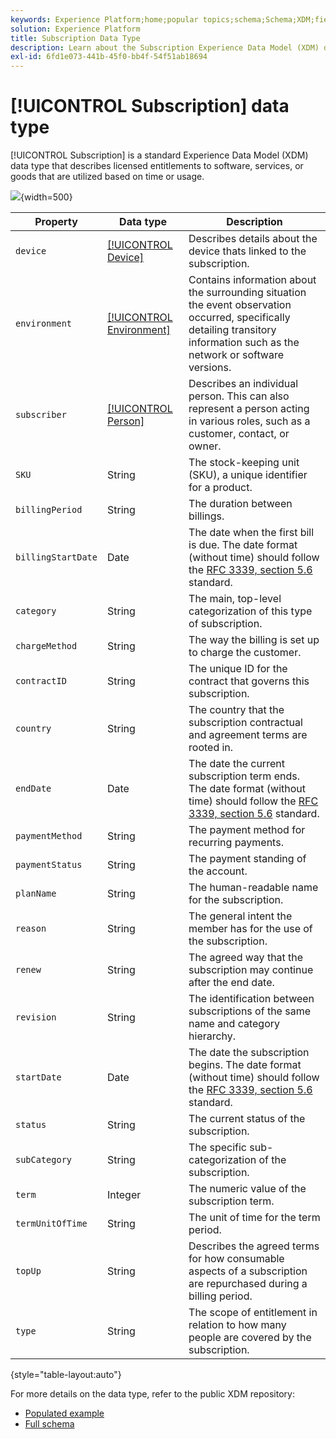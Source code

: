 ```yaml
---
keywords: Experience Platform;home;popular topics;schema;Schema;XDM;fields;schemas;Schemas;subscription;datatype;data-type;data type;
solution: Experience Platform
title: Subscription Data Type
description: Learn about the Subscription Experience Data Model (XDM) data type.
exl-id: 6fd1e073-441b-45f0-bb4f-54f51ab18694
---
```

# [!UICONTROL Subscription] data type

[!UICONTROL Subscription] is a standard Experience Data Model (XDM) data type that describes licensed entitlements to software, services, or goods that are utilized based on time or usage.

![](../images/data-types/subscription-data-type.png){width=500}

| Property | Data type | Description |
| --- | --- | --- |
| `device` | [[!UICONTROL Device]](./device.md) | Describes details about the device thats linked to the subscription. |
| `environment` | [[!UICONTROL Environment]](./environment.md) | Contains information about the surrounding situation the event observation occurred, specifically detailing transitory information such as the network or software versions. |
| `subscriber` | [[!UICONTROL Person]](./person.md) | Describes an individual person. This can also represent a person acting in various roles, such as a customer, contact, or owner. |
| `SKU` | String | The stock-keeping unit (SKU), a unique identifier for a product. |
| `billingPeriod` | String | The duration between billings. |
| `billingStartDate` | Date | The date when the first bill is due. The date format (without time) should follow the [RFC 3339, section 5.6](https://tools.ietf.org/html/rfc3339#section-5.6) standard. |
| `category` | String | The main, top-level categorization of this type of subscription. |
| `chargeMethod` | String | The way the billing is set up to charge the customer. |
| `contractID` | String | The unique ID for the contract that governs this subscription. |
| `country` | String | The country that the subscription contractual and agreement terms are rooted in. |
| `endDate` | Date | The date the current subscription term ends. The date format (without time) should follow the [RFC 3339, section 5.6](https://tools.ietf.org/html/rfc3339#section-5.6) standard. |
| `paymentMethod` | String | The payment method for recurring payments. |
| `paymentStatus` | String | The payment standing of the account. |
| `planName` | String | The human-readable name for the subscription. |
| `reason` | String | The general intent the member has for the use of the subscription. |
| `renew` | String | The agreed way that the subscription may continue after the end date. |
| `revision` | String | The identification between subscriptions of the same name and category hierarchy. |
| `startDate` | Date | The date the subscription begins. The date format (without time) should follow the [RFC 3339, section 5.6](https://tools.ietf.org/html/rfc3339#section-5.6) standard. |
| `status` | String | The current status of the subscription. |
| `subCategory` | String | The specific sub-categorization of the subscription. |
| `term` | Integer | The numeric value of the subscription term. |
| `termUnitOfTime` | String | The unit of time for the term period. |
| `topUp` | String | Describes the agreed terms for how consumable aspects of a subscription are repurchased during a billing period. |
| `type` | String | The scope of entitlement in relation to how many people are covered by the subscription. |

{style="table-layout:auto"}

For more details on the data type, refer to the public XDM repository:

* [Populated example](https://github.com/adobe/xdm/blob/master/components/datatypes/industry-verticals/subscription.example.1.json)
* [Full schema](https://github.com/adobe/xdm/blob/master/components/datatypes/industry-verticals/subscription.schema.json)
